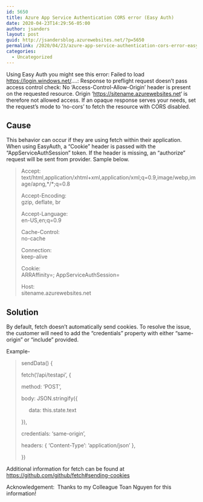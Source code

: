 ```yaml
---
id: 5650
title: Azure App Service Authentication CORS error (Easy Auth)
date: 2020-04-23T14:29:56-05:00
author: jsanders
layout: post
guid: http://jsandersblog.azurewebsites.net/?p=5650
permalink: /2020/04/23/azure-app-service-authentication-cors-error-easy-auth/
categories:
  - Uncategorized
---
```

 

Using Easy Auth you might see this error: Failed to load <https://login.windows.net/>….: Response to preflight request doesn&#8217;t pass access control check: No &#8216;Access-Control-Allow-Origin&#8217; header is present on the requested resource. Origin &#8216;<https://sitename.azurewebsites.net>&#8216; is therefore not allowed access. If an opaque response serves your needs, set the request&#8217;s mode to &#8216;no-cors&#8217; to fetch the resource with CORS disabled.

## Cause

This behavior can occur if they are using fetch within their application. When using EasyAuth, a &#8220;Cookie&#8221; header is passed with the &#8220;AppServiceAuthSession&#8221; token. If the header is missing, an &#8220;authorize&#8221; request will be sent from provider. Sample below.

> Accept:  
> text/html,application/xhtml+xml,application/xml;q=0.9,image/webp,image/apng,\*/\*;q=0.8
> 
> Accept-Encoding:  
> gzip, deflate, br
> 
> Accept-Language:  
> en-US,en;q=0.9
> 
> Cache-Control:  
> no-cache
> 
> Connection:  
> keep-alive
> 
> Cookie:  
> ARRAffinity=<removed>; AppServiceAuthSession=<removed>
> 
> Host:  
> sitename.azurewebsites.net



## Solution

By default, fetch doesn&#8217;t automatically send cookies. To resolve the issue, the customer will need to add the &#8220;credentials&#8221; property with either &#8220;same-origin&#8221; or &#8220;include&#8221; provided.

Example-

> sendData() {
> 
> fetch(&#8216;/api/testapi&#8217;, {
> 
> method: &#8216;POST&#8217;,
> 
> body: JSON.stringify({
> 
> &nbsp;&nbsp;&nbsp;&nbsp; data: this.state.text
> 
> }),
> 
> credentials: &#8216;same-origin&#8217;,
> 
> headers: { &#8216;Content-Type&#8217;: &#8216;application/json&#8217; },
> 
> })

Additional information for fetch can be found at <https://github.com/github/fetch#sending-cookies>



Acknowledgement:&nbsp; Thanks to my Colleague Toan Nguyen for this information!